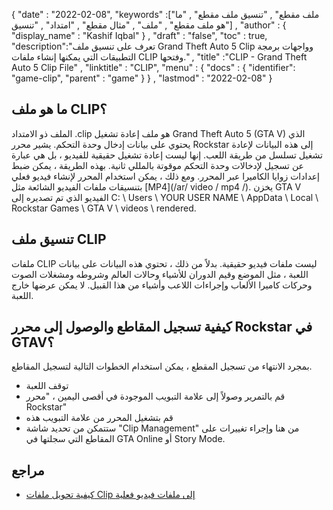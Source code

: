 {
  "date" : "2022-02-08",
  "keywords" :["ملف مقطع" , "تنسيق ملف مقطع" , "ما هو ملف مقطع" , "ملف" , "مثال مقطع" , "امتداد" , "تنسيق"] ,
  "author" : {
    "display_name" : "Kashif Iqbal"
} ,
  "draft" : "false",
  "toc" : true,
  "description":"تعرف على تنسيق ملف Grand Theft Auto 5 Clip وواجهات برمجة التطبيقات التي يمكنها إنشاء ملفات CLIP وفتحها." ,
  "title" :"CLIP - Grand Theft Auto 5 Clip File" ,
  "linktitle" : "CLIP",
  "menu" : {
    "docs" : {
      "identifier": "game-clip",
      "parent" : "game"
}
} ,
  "lastmod" : "2022-02-08"
}

## ما هو ملف CLIP؟

الملف ذو الامتداد .clip هو ملف إعادة تشغيل Grand Theft Auto 5 (GTA V) الذي يحتوي على بيانات إدخال وحدة التحكم. يشير محرر Rockstar إلى هذه البيانات لإعادة تشغيل تسلسل من طريقة اللعب. إنها ليست إعادة تشغيل حقيقية للفيديو ، بل هي عبارة عن تسجيل لإدخالات وحدة التحكم موقوتة بالمللي ثانية. بهذه الطريقة ، يمكن ضبط إعدادات زوايا الكاميرا عبر المحرر. ومع ذلك ، يمكن استخدام المحرر لإنشاء فيديو فعلي بتنسيقات ملفات الفيديو الشائعة مثل [MP4](/ar/ video / mp4 /). يخزن GTA V الفيديو الذي تم تصديره إلى C: \ Users \ YOUR USER NAME \ AppData \ Local \ Rockstar Games \ GTA V \ videos \ rendered.

## تنسيق ملف CLIP

ملفات CLIP ليست ملفات فيديو حقيقية. بدلاً من ذلك ، تحتوي هذه البيانات على بيانات اللعبة ، مثل الموضع وقيم الدوران للأشياء وحالات العالم وشروطه ومشغلات الصوت وحركات كاميرا الألعاب وإجراءات اللاعب وأشياء من هذا القبيل. لا يمكن عرضها خارج اللعبة.

## كيفية تسجيل المقاطع والوصول إلى محرر Rockstar في GTAV؟

بمجرد الانتهاء من تسجيل المقطع ، يمكن استخدام الخطوات التالية لتسجيل المقاطع.

* توقف اللعبة
* قم بالتمرير وصولاً إلى علامة التبويب الموجودة في أقصى اليمين ، "محرر Rockstar"
* قم بتشغيل المحرر من علامة التبويب هذه
* ستتمكن من تحديد شاشة "Clip Management" من هنا وإجراء تغييرات على المقاطع التي سجلتها في GTA Online أو Story Mode.

## مراجع

* [كيفية تحويل ملفات Clip إلى ملفات فيديو فعلية](https://gtaforums.com/topic/814078-how-to-convert-clip-files-to-actual-video-files/)

